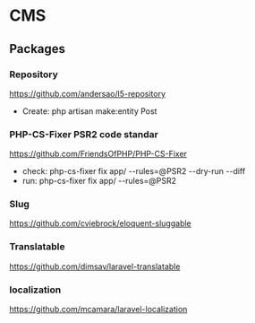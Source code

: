 # CMS

## Packages
### Repository
https://github.com/andersao/l5-repository
- Create: php artisan make:entity Post

### PHP-CS-Fixer PSR2 code standar
https://github.com/FriendsOfPHP/PHP-CS-Fixer
- check: php-cs-fixer fix app/ --rules=@PSR2 --dry-run --diff
- run: php-cs-fixer fix app/ --rules=@PSR2

### Slug
https://github.com/cviebrock/eloquent-sluggable

### Translatable
https://github.com/dimsav/laravel-translatable

### localization
https://github.com/mcamara/laravel-localization
